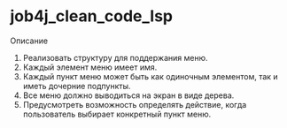 # job4j_clean_code_lsp

Описание
1. Реализовать структуру для поддержания меню.
2. Каждый элемент меню имеет имя.
3. Каждый пункт меню может быть как одиночным элементом, так и иметь дочерние подпункты.
4. Все меню должно выводиться на экран в виде дерева.
5. Предусмотреть возможность определять действие, когда пользователь выбирает конкретный пункт меню.